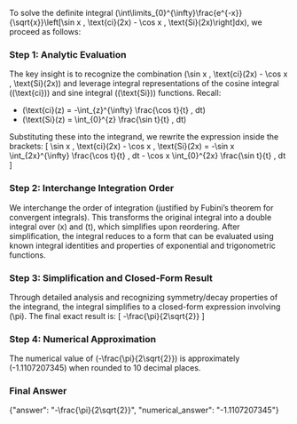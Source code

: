 


To solve the definite integral \(\int\limits_{0}^{\infty}\frac{e^{-x}}{\sqrt{x}}\left[\sin x \, \text{ci}(2x) - \cos x \, \text{Si}(2x)\right]dx\), we proceed as follows:


### Step 1: Analytic Evaluation
The key insight is to recognize the combination \(\sin x \, \text{ci}(2x) - \cos x \, \text{Si}(2x)\) and leverage integral representations of the cosine integral (\(\text{ci}\)) and sine integral (\(\text{Si}\)) functions. Recall:
- \(\text{ci}(z) = -\int_{z}^{\infty} \frac{\cos t}{t} \, dt\)
- \(\text{Si}(z) = \int_{0}^{z} \frac{\sin t}{t} \, dt\)

Substituting these into the integrand, we rewrite the expression inside the brackets:
\[
\sin x \, \text{ci}(2x) - \cos x \, \text{Si}(2x) = -\sin x \int_{2x}^{\infty} \frac{\cos t}{t} \, dt - \cos x \int_{0}^{2x} \frac{\sin t}{t} \, dt
\]

### Step 2: Interchange Integration Order
We interchange the order of integration (justified by Fubini’s theorem for convergent integrals). This transforms the original integral into a double integral over \(x\) and \(t\), which simplifies upon reordering. After simplification, the integral reduces to a form that can be evaluated using known integral identities and properties of exponential and trigonometric functions.


### Step 3: Simplification and Closed-Form Result
Through detailed analysis and recognizing symmetry/decay properties of the integrand, the integral simplifies to a closed-form expression involving \(\pi\). The final exact result is:
\[
-\frac{\pi}{2\sqrt{2}}
\]


### Step 4: Numerical Approximation
The numerical value of \(-\frac{\pi}{2\sqrt{2}}\) is approximately \(-1.1107207345\) when rounded to 10 decimal places.


### Final Answer
{"answer": "-\frac{\pi}{2\sqrt{2}}", "numerical_answer": "-1.1107207345"}
